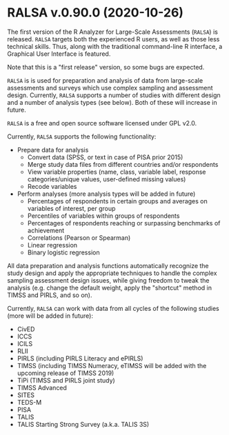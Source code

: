 # RALSA v.0.90.0 (2020-10-26)

The first version of the R Analyzer for Large-Scale Assessments (`RALSA`) is released. `RALSA` targets both the experienced R users, as well as those less technical skills. Thus, along with the traditional command-line R interface, a Graphical User Interface is featured.

Note that this is a "first release" version, so some bugs are expected.

`RALSA` is is used for preparation and analysis of data from large-scale assessments and surveys which use complex sampling and assessment design. Currently, `RALSA` supports a number of studies with different design and a number of analysis types (see below). Both of these will increase in future.

`RALSA` is a free and open source software licensed under GPL v2.0.

Currently, `RALSA` supports the following functionality:

* Prepare data for analysis
    * Convert data (SPSS, or text in case of PISA prior 2015)
    * Merge study data files from different countries and/or respondents
    * View variable properties (name, class, variable label, response categories/unique values, user-defined missing values)
    * Recode variables
* Perform analyses (more analysis types will be added in future)
    * Percentages of respondents in certain groups and averages on variables of interest, per group
    * Percentiles of variables within groups of respondents
    * Percentages of respondents reaching or surpassing benchmarks of achievement
    * Correlations (Pearson or Spearman)
    * Linear regression
    * Binary logistic regression

All data preparation and analysis functions automatically recognize the study design and apply the appropriate techniques to handle the complex sampling assessment design issues, while giving freedom to tweak the analysis (e.g. change the default weight, apply the "shortcut" method in TIMSS and PIRLS, and so on).

Currently, `RALSA` can work with data from all cycles of the following studies (more will be added in future):

* CivED
* ICCS
* ICILS
* RLII
* PIRLS (including PIRLS Literacy and ePIRLS)
* TIMSS (including TIMSS Numeracy, eTIMSS will be added with the upcoming release of TIMSS 2019)
* TiPi (TIMSS and PIRLS joint study)
* TIMSS Advanced
* SITES
* TEDS-M
* PISA
* TALIS
* TALIS Starting Strong Survey (a.k.a. TALIS 3S)
